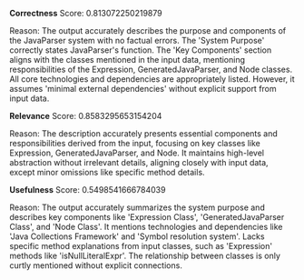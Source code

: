 **Correctness**
Score: 0.813072250219879

Reason: The output accurately describes the purpose and components of the JavaParser system with no factual errors. The 'System Purpose' correctly states JavaParser's function. The 'Key Components' section aligns with the classes mentioned in the input data, mentioning responsibilities of the Expression, GeneratedJavaParser, and Node classes. All core technologies and dependencies are appropriately listed. However, it assumes 'minimal external dependencies' without explicit support from input data.

**Relevance**
Score: 0.8583295653154204

Reason: The description accurately presents essential components and responsibilities derived from the input, focusing on key classes like Expression, GeneratedJavaParser, and Node. It maintains high-level abstraction without irrelevant details, aligning closely with input data, except minor omissions like specific method details.

**Usefulness**
Score: 0.5498541666784039

Reason: The output accurately summarizes the system purpose and describes key components like 'Expression Class', 'GeneratedJavaParser Class', and 'Node Class'. It mentions technologies and dependencies like 'Java Collections Framework' and 'Symbol resolution system'. Lacks specific method explanations from input classes, such as 'Expression' methods like 'isNullLiteralExpr'. The relationship between classes is only curtly mentioned without explicit connections.